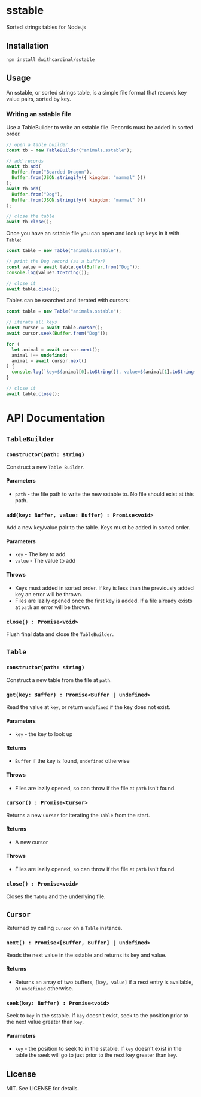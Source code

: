 # sstable

Sorted strings tables for Node.js

## Installation

```
npm install @withcardinal/sstable
```

## Usage

An sstable, or sorted strings table, is a simple file format that records key value pairs, sorted by key.

### Writing an sstable file

Use a TableBuilder to write an sstable file. Records must be added in sorted
order.

```javascript
// open a table builder
const tb = new TableBuilder("animals.sstable");

// add records
await tb.add(
  Buffer.from("Bearded Dragon"),
  Buffer.from(JSON.stringify({ kingdom: "mammal" }))
);
await tb.add(
  Buffer.from("Dog"),
  Buffer.from(JSON.stringify({ kingdom: "mammal" }))
);

// close the table
await tb.close();
```

Once you have an sstable file you can open and look up keys in it with `Table`:

```javascript
const table = new Table("animals.sstable");

// print the Dog record (as a buffer)
const value = await table.get(Buffer.from("Dog"));
console.log(value?.toString());

// close it
await table.close();
```

Tables can be searched and iterated with cursors:

```javascript
const table = new Table("animals.sstable");

// iterate all keys
const cursor = await table.cursor();
await cursor.seek(Buffer.from("Dog"));

for (
  let animal = await cursor.next();
  animal !== undefined;
  animal = await cursor.next()
) {
  console.log(`key=${animal[0].toString()}, value=${animal[1].toString()}`);
}

// close it
await table.close();
```

# API Documentation

## `TableBuilder`

### `constructor(path: string)`

Construct a new `Table Builder`.

#### Parameters

- `path` - the file path to write the new sstable to. No file should exist at this path.

### `add(key: Buffer, value: Buffer) : Promise<void>`

Add a new key/value pair to the table. Keys must be added in sorted order.

#### Parameters

- `key` - The key to add. 
- `value` - The value to add

#### Throws

- Keys must added in sorted order. If `key` is less than the previously added key an error will be thrown.
- Files are lazily opened once the first key is added. If a file already exists at `path` an error will be thrown.

### `close() : Promise<void>`

Flush final data and close the `TableBuilder`.

## `Table`

### `constructor(path: string)`

Construct a new table from the file at `path`.

### `get(key: Buffer) : Promise<Buffer | undefined>`

Read the value at `key`, or return `undefined` if the key does not exist.

#### Parameters

- `key` - the key to look up

#### Returns

- `Buffer` if the key is found, `undefined` otherwise

#### Throws

- Files are lazily opened, so can throw if the file at `path` isn't found.

### `cursor() : Promise<Cursor>`

Returns a new `Cursor` for iterating the `Table` from the start.

#### Returns

- A new cursor

#### Throws

- Files are lazily opened, so can throw if the file at `path` isn't found.

### `close() : Promise<void>`

Closes the `Table` and the underlying file.

## `Cursor`

Returned by calling `cursor` on a `Table` instance.

### `next() : Promise<[Buffer, Buffer] | undefined>`

Reads the next value in the sstable and returns its key and value.

#### Returns

- Returns an array of two buffers, `[key, value]` if a next entry is available, or `undefined` otherwise.

### `seek(key: Buffer) : Promise<void>`

Seek to `key` in the sstable. If `key` doesn't exist, seek to the position prior to the next value greater than `key`.

#### Parameters

- `key` - the position to seek to in the sstable. If `key` doesn't exist in the table the seek will go to just prior to the next key greater than `key`.

## License

MIT. See LICENSE for details.